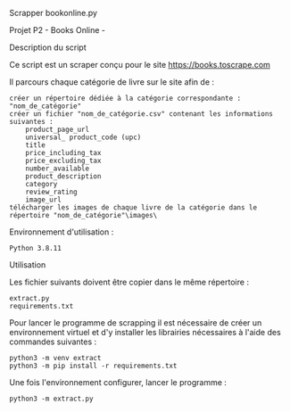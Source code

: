 Scrapper bookonline.py

Projet P2 - Books Online -

Description du script

Ce script est un scraper conçu pour le site https://books.toscrape.com

Il parcours chaque catégorie de livre sur le site afin de :

    créer un répertoire dédiée à la catégorie correspondante : "nom_de_catégorie"
    créer un fichier "nom_de_catégorie.csv" contenant les informations suivantes :
        product_page_url
        universal_ product_code (upc)
        title
        price_including_tax
        price_excluding_tax
        number_available
        product_description
        category
        review_rating
        image_url
    télécharger les images de chaque livre de la catégorie dans le répertoire "nom_de_catégorie"\images\

Environnement d'utilisation :

    Python 3.8.11

Utilisation

Les fichier suivants doivent être copier dans le même répertoire :

    extract.py
    requirements.txt

Pour lancer le programme de scrapping il est nécessaire de créer un environnement virtuel et d'y installer les librairies nécessaires à l'aide des commandes suivantes :

    python3 -m venv extract
    python3 -m pip install -r requirements.txt

Une fois l'environnement configurer, lancer le programme :

    python3 -m extract.py
